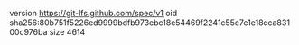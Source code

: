 version https://git-lfs.github.com/spec/v1
oid sha256:80b751f5226ed9999bdfb973ebc18e54469f2241c55c7e1e18cca83100c976ba
size 4614
